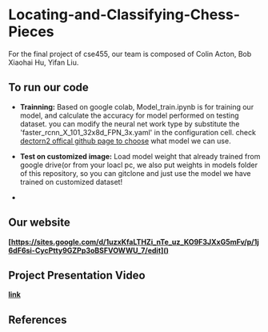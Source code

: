 # Locating-and-Classifying-Chess-Pieces
For the final project of cse455, our team is composed of Colin Acton, Bob Xiaohai Hu, Yifan Liu.

## To run our code
+ **Trainning:** 
Based on google colab, Model_train.ipynb is for training our model, and calculate the accuracy for model performed on testing dataset. you can modify the neural net work type by substitute the 'faster_rcnn_X_101_32x8d_FPN_3x.yaml' in the configuration cell.
 check [dectorn2 offical github page to choose](https://github.com/facebookresearch/detectron2/tree/main/configs/COCO-Detection) what model we can use.
 
+ **Test on customized image:**
Load model weight that already trained from google drive(or from your loacl pc, we also put weights in models folder of this repository, so you can gitclone and just use the model we have trained on customized dataset!

+  
## Our website
**[https://sites.google.com/d/1uzxKfaLTHZi_nTe_uz_KO9F3JXxG5mFv/p/1j6dF6si-CycPtty9GZPp3oBSFVOWWU_7/edit]()**

## Project Presentation Video
**[link]()**

## References
